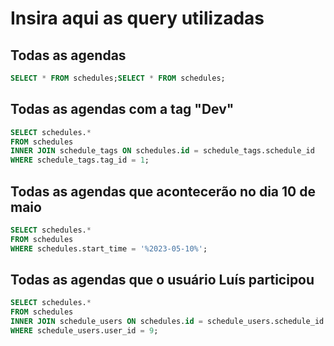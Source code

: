 # Insira aqui as query utilizadas

## Todas as agendas

```sql
SELECT * FROM schedules;SELECT * FROM schedules;
```

## Todas as agendas com a tag "Dev"

```sql
SELECT schedules.*
FROM schedules
INNER JOIN schedule_tags ON schedules.id = schedule_tags.schedule_id
WHERE schedule_tags.tag_id = 1;
```

## Todas as agendas que acontecerão no dia 10 de maio

```sql
SELECT schedules.*
FROM schedules
WHERE schedules.start_time = '%2023-05-10%';
```

## Todas as agendas que o usuário Luís participou

```sql
SELECT schedules.*
FROM schedules
INNER JOIN schedule_users ON schedules.id = schedule_users.schedule_id
WHERE schedule_users.user_id = 9;
```
